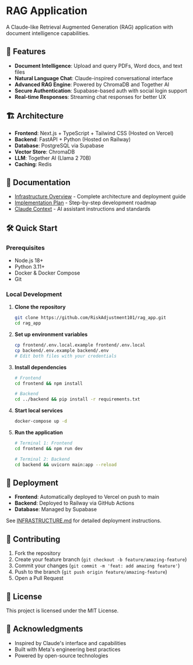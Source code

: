 # RAG Application

A Claude-like Retrieval Augmented Generation (RAG) application with document intelligence capabilities.

## 🚀 Features

- **Document Intelligence**: Upload and query PDFs, Word docs, and text files
- **Natural Language Chat**: Claude-inspired conversational interface
- **Advanced RAG Engine**: Powered by ChromaDB and Together AI
- **Secure Authentication**: Supabase-based auth with social login support
- **Real-time Responses**: Streaming chat responses for better UX

## 🏗️ Architecture

- **Frontend**: Next.js + TypeScript + Tailwind CSS (Hosted on Vercel)
- **Backend**: FastAPI + Python (Hosted on Railway)
- **Database**: PostgreSQL via Supabase
- **Vector Store**: ChromaDB
- **LLM**: Together AI (Llama 2 70B)
- **Caching**: Redis

## 📖 Documentation

- [Infrastructure Overview](./INFRASTRUCTURE.md) - Complete architecture and deployment guide
- [Implementation Plan](./IMPLEMENTATION_PLAN.md) - Step-by-step development roadmap
- [Claude Context](./CLAUDE.md) - AI assistant instructions and standards

## 🛠️ Quick Start

### Prerequisites

- Node.js 18+
- Python 3.11+
- Docker & Docker Compose
- Git

### Local Development

1. **Clone the repository**
   ```bash
   git clone https://github.com/RiskAdjustment101/rag_app.git
   cd rag_app
   ```

2. **Set up environment variables**
   ```bash
   cp frontend/.env.local.example frontend/.env.local
   cp backend/.env.example backend/.env
   # Edit both files with your credentials
   ```

3. **Install dependencies**
   ```bash
   # Frontend
   cd frontend && npm install
   
   # Backend
   cd ../backend && pip install -r requirements.txt
   ```

4. **Start local services**
   ```bash
   docker-compose up -d
   ```

5. **Run the application**
   ```bash
   # Terminal 1: Frontend
   cd frontend && npm run dev
   
   # Terminal 2: Backend
   cd backend && uvicorn main:app --reload
   ```

## 🚀 Deployment

- **Frontend**: Automatically deployed to Vercel on push to main
- **Backend**: Deployed to Railway via GitHub Actions
- **Database**: Managed by Supabase

See [INFRASTRUCTURE.md](./INFRASTRUCTURE.md) for detailed deployment instructions.

## 🤝 Contributing

1. Fork the repository
2. Create your feature branch (`git checkout -b feature/amazing-feature`)
3. Commit your changes (`git commit -m 'feat: add amazing feature'`)
4. Push to the branch (`git push origin feature/amazing-feature`)
5. Open a Pull Request

## 📄 License

This project is licensed under the MIT License.

## 🙏 Acknowledgments

- Inspired by Claude's interface and capabilities
- Built with Meta's engineering best practices
- Powered by open-source technologies
